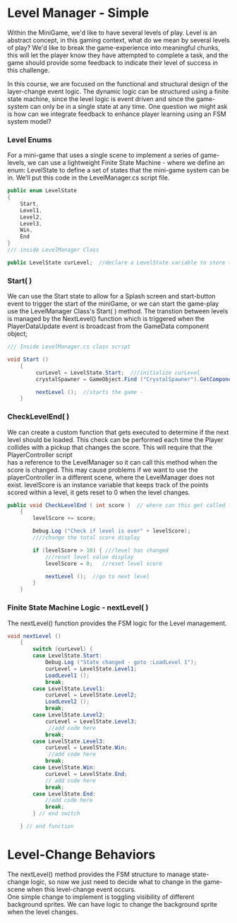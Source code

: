 # Level Manager - Simple

Within the MiniGame, we'd like to have several levels of play. Level is an abstract concept, in this gaming context, what do we mean by several levels of play?  We'd like to break the game-experience into meaningful chunks, this will let the player know they have attempted to complete a task, and the game should provide some feedback to indicate their level of success in this challenge.

In this course, we are focused on the functional and structural design of the layer-change event logic.  The dynamic logic can be structured using a finite state machine, since the level logic is event driven and since the game-system can only be in a single state at any time.   One question we might ask is how can we integrate feedback to enhance player learning using an FSM system model?

### Level Enums

For a mini-game that uses a single scene to implement a series of game-levels, we can use a lightweight Finite State Machine - where we define an enum: LevelState to define a set of states that the mini-game system can be in.  We'll put this code in the LevelManager.cs script file.

```java
public enum LevelState
{
    Start,
    Level1,
    Level2,
    Level3,
    Win,
    End
}
/// inside LevelManager Class

public LevelState curLevel;  //declare a LevelState variable to store the active state
```

### Start\( \)

We can use the Start state to allow for a Splash screen and start-button event to trigger the start of the miniGame, or we can start the game-play use the LevelManager Class's Start\( \) method.  The transtion between levels is managed by the NextLevel\(\) function which is triggered when the PlayerDataUpdate event is broadcast from the GameData component object;

```java
/// Inside LevelManager.cs class script

void Start ()
    {
         curLevel = LevelState.Start;  ///initialize curLevel
         crystalSpawner = GameObject.Find ("CrystalSpawner").GetComponent<CrystalSpawner> ();

         nextLevel ();  //starts the game -
    }
```

### CheckLevelEnd\( \)

We can create a custom function that gets executed to determine if the next level should be loaded.  This check can be performed each time the Player collides with a pickup that changes the score.  This will require that the PlayerController script   
has a reference to the LevelManager so it can call this method when the score is changed.  This may cause problems if we want to use the playerController in a different scene, where the LevelManager does not exist. levelScore is an instance variable that keeps track of the points scored within a level, it gets reset to 0 when the level changes.

```java
public void CheckLevelEnd ( int score )  // where can this get called from?  
    {
        levelScore += score;

        Debug.Log ("Check if level is over" + levelScore);
        ////change the total score display

        if (levelScore > 10) { ///level has changed
            ///reset level value display
            levelScore = 0;   //reset level score

            nextLevel ();  //go to next level
        }
    }
```

### Finite State Machine Logic - nextLevel\( \)

The nextLevel\(\) function provides the FSM logic for the Level management.

```C\#
void nextLevel ()
    {
        switch (curLevel) {
        case LevelState.Start:
            Debug.Log ("State changed - goto :LoadLevel 1");
            curLevel = LevelState.Level1;
            LoadLevel1 ();
            break;
        case LevelState.Level1:
            curLevel = LevelState.Level2;
            LoadLevel2 ();
            break;
        case LevelState.Level2:
            curLevel = LevelState.Level3;
             //add code here
            break;
        case LevelState.Level3:
            curLevel = LevelState.Win;
             //add code here
            break;
        case LevelState.Win:
            curLevel = LevelState.End;
            // add code here
            break;
        case LevelState.End:
            //add code here
            break;
        } // end switch

    } // end function
```

# Level-Change Behaviors

The nextLevel\(\) method provides the FSM structure to manage state-change logic, so now we just need to decide what to change in the game-scene when this level-change event occurs.  
One simple change to implement is toggling visibility of different background sprites. We can have logic to change the background sprite when the level changes.

